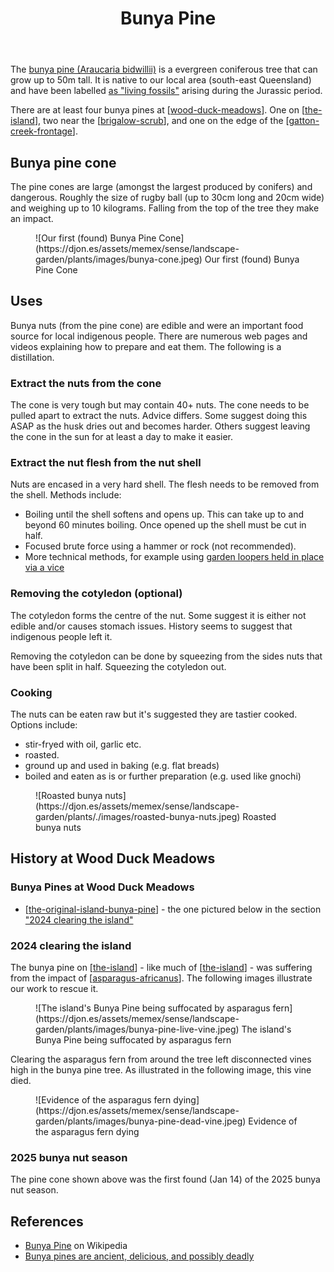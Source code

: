 ﻿---
tags:
- wood-duck-meadows
- plant
- native
- tree
title: Bunya Pine
type: plant
---
The [bunya pine (Araucaria bidwillii)](https://theconversation.com/bunya-pines-are-ancient-delicious-and-possibly-deadly-96003) is a evergreen coniferous tree that can grow up to 50m tall. It is native to our local area (south-east Queensland) and have been labelled [as "living fossils"](https://theconversation.com/bunya-pines-are-ancient-delicious-and-possibly-deadly-96003) arising during the Jurassic period.

There are at least four bunya pines at [[wood-duck-meadows]]. One on [[the-island]], two near the [[brigalow-scrub]], and one on the edge of the [[gatton-creek-frontage]].

## Bunya pine cone

The pine cones are large (amongst the largest produced by conifers) and dangerous. Roughly the size of rugby ball (up to 30cm long and 20cm wide) and weighing up to 10 kilograms. Falling from the top of the tree they make an impact.

<figure markdown>
![Our first (found) Bunya Pine Cone](https://djon.es/assets/memex/sense/landscape-garden/plants/images/bunya-cone.jpeg)
<caption>Our first (found) Bunya Pine Cone</caption>
</figure>

## Uses

Bunya nuts (from the pine cone) are edible and were an important food source for local indigenous people. There are numerous web pages and videos explaining how to prepare and eat them. The following is a distillation.

### Extract the nuts from the cone

The cone is very tough but may contain 40+ nuts. The cone needs to be pulled apart to extract the nuts. Advice differs. Some suggest doing this ASAP as the husk dries out and becomes harder. Others suggest leaving the cone in the sun for at least a day to make it easier.  

### Extract the nut flesh from the nut shell

Nuts are encased in a very hard shell. The flesh needs to be removed from the shell. Methods include:

- Boiling until the shell softens and opens up. This can take up to and beyond 60 minutes boiling. Once opened up the shell must be cut in half.
- Focused brute force using a hammer or rock (not recommended).
- More technical methods, for example using [garden loopers held in place via a vice](https://www.littleecofootprints.com/2015/03/how-to-open-and-cook-bunya-nuts.html)

### Removing the cotyledon (optional)

The cotyledon forms the centre of the nut. Some suggest it is either not edible and/or causes stomach issues. History seems to suggest that indigenous people left it.

Removing the cotyledon can be done by squeezing from the sides nuts that have been split in half. Squeezing the cotyledon out.

### Cooking

The nuts can be eaten raw but it's suggested they are tastier cooked. Options include:

- stir-fryed with oil, garlic etc. 
- roasted.
- ground up and used in baking (e.g. flat breads)
- boiled and eaten as is or further preparation (e.g. used like gnochi)

<figure markdown>
![Roasted bunya nuts](https://djon.es/assets/memex/sense/landscape-garden/plants/./images/roasted-bunya-nuts.jpeg)
<caption>Roasted bunya nuts</caption>
</figure>

## History at Wood Duck Meadows

### Bunya Pines at Wood Duck Meadows

- [[the-original-island-bunya-pine]] - the one pictured below in the section ["2024 clearing the island"](#2024-clearing-the-island)

### 2024 clearing the island 

The bunya pine on [[the-island]] - like much of [[the-island]] - was suffering from the impact of [[asparagus-africanus]]. The following images illustrate our work to rescue it.

<figure markdown>
![The island's Bunya Pine being suffocated by asparagus fern](https://djon.es/assets/memex/sense/landscape-garden/plants/images/bunya-pine-live-vine.jpeg)
<caption>The island's Bunya Pine being suffocated by asparagus fern</caption>
</figure>

Clearing the asparagus fern from around the tree left disconnected vines high in the bunya pine tree. As illustrated in the following image, this vine died.

<figure markdown>
![Evidence of the asparagus fern dying](https://djon.es/assets/memex/sense/landscape-garden/plants/images/bunya-pine-dead-vine.jpeg)
<caption>Evidence of the asparagus fern dying</caption>
</figure>

### 2025 bunya nut season

The pine cone shown above was the first found (Jan 14) of the 2025 bunya nut season.

## References

- [Bunya Pine](https://en.wikipedia.org/wiki/Araucaria_bidwillii) on Wikipedia
- [Bunya pines are ancient, delicious, and possibly deadly](https://theconversation.com/bunya-pines-are-ancient-delicious-and-possibly-deadly-96003)

[//begin]: # "Autogenerated link references for markdown compatibility"
[wood-duck-meadows]: ../wood-duck-meadows "Wood duck meadows"
[the-island]: ../the-island "The Island"
[brigalow-scrub]: ../brigalow-scrub "Brigalow scrub"
[gatton-creek-frontage]: ../gatton-creek-frontage "Gatton creek frontage"
[the-original-island-bunya-pine]: ../individual-plants/the-original-island-bunya-pine "The original island bunya pine"
[asparagus-africanus]: asparagus-africanus "Asparagus africanus (Climbing asparagus fern)"
[//end]: # "Autogenerated link references"
